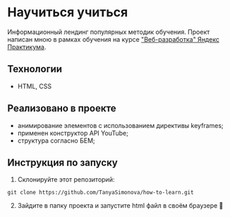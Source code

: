 # Научиться учиться
Информационный лендинг популярных методик обучения.
Проект написан мною в рамках обучения на курсе ["Веб-разработка" Яндекс Практикума](https://practicum.yandex.ru/web/).

## Технологии

* HTML, CSS

## Реализовано в проекте
* анимирование элементов с использованием директивы keyframes;
* применен конструктор API YouTube;
* структура согласно БЕМ;

## Инструкция по запуску
1. Склонируйте этот репозиторий:

``
git clone https://github.com/TanyaSimonova/how-to-learn.git
``

2. Зайдите в папку проекта и запустите html файл в своём браузере :gift_heart:




